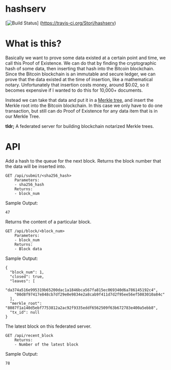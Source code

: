 # hashserv

[![Build Status](https://travis-ci.org/Storj/hashserv.svg?branch=master)]
(https://travis-ci.org/Storj/hashserv)

# What is this?

Basically we want to prove some data existed at a certain point and time, we call this
Proof of Existence. We can do that by finding the cryptographic hash of some data, then
inserting that hash into the Bitcoin blockchain. Since the Bitcoin blockchain is an immutable
and secure ledger, we can prove that the data existed at the time of insertion, like a
mathematical notary. Unfortunately that insertion costs money, around $0.02, so it
becomes expensive if I wanted to do this for 10,000+ documents. 

Instead we can take that data and put it in a 
[Merkle tree](https://en.wikipedia.org/wiki/Merkle_tree), and insert the Merkle root into
the Bitcoin blockchain. In this case we only have to do one transaction, but still can do
Proof of Existence for any data item that is in our Merkle Tree.

**tldr;** A federated server for building blockchain notarized Merkle trees. 

# API
Add a hash to the queue for the next block. Returns the block number that the data will
be inserted into.
    
    GET /api/submit/<sha256_hash>
        Parameters:
        - sha256_hash
        Returns:
        - block_num
Sample Output:

    47

Returns the content of a particular block.
    
    GET /api/block/<block_num>
		Parameters:
		- block_num
		Returns:
		- Block data
		
Sample Output:

    {
      "block_num": 1,
      "closed": true,
      "leaves": [
        "da374a516e995319b65200dac1a1846bca567fa815ec069340d6a786145192c4",
        "00d8f97417e848cb7df29e0e9834e2a8cab9f411d7d2f95ee56ef5083010a84c"
      ],
      "merkle_root": "8087f1a140d5ebf7753812a2ac92f9335eddf6562509f63b672783e400a5ebb8",
      "tx_id": null
    }
    
The latest block on this federated server.
    
    GET /api/recent_block
        Returns:
        - Number of the latest block
        
Sample Output:

    78

